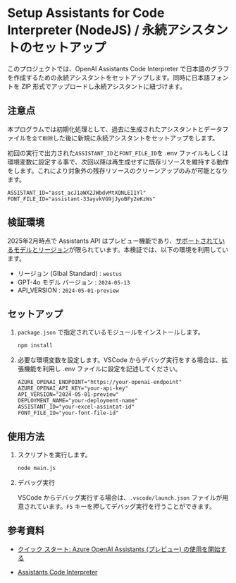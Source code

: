 # Setup Assistants for Code Interpreter (NodeJS) / 永続アシスタントのセットアップ

このプロジェクトでは、OpenAI Assistants Code Interpreter で日本語のグラフを作成するための永続アシスタントをセットアップします。同時に日本語フォントを ZIP 形式でアップロードし永続アシスタントに紐づけます。

## 注意点

本プログラムでは初期化処理として、過去に生成されたアシスタントとデータファイルを`全て削除`した後に新規に永続アシスタントをセットアップをします。

初回の実行で出力された`ASSISTANT_ID`と`FONT_FILE_ID`を .env ファイルもしくは環境変数に設定する事で、次回以降は再生成せずに既存リソースを維持する動作をします。これにより対象外の残存リソースのクリーンアップのみが可能となります。

```plaintext
ASSISTANT_ID="asst_acJ1aWX2JWbdvMtXQNLEI1Yl"
FONT_FILE_ID="assistant-33ayvkVG9jJyoBFy2eKzWs"
```

## 検証環境

2025年2月時点で Assistants API はプレビュー機能であり、[サポートされているモデルとリージョン](https://learn.microsoft.com/ja-jp/azure/ai-services/openai/concepts/models?tabs=global-standard%2Cstandard-chat-completions#assistants-preview)が限られています。本検証では、以下の環境を利用しています。

- リージョン (Glbal Standard) : `westus`
- GPT-4o モデル バージョン : `2024-05-13`
- API_VERSION : `2024-05-01-preview`

## セットアップ

1. `package.json` で指定されているモジュールをインストールします。

    ```sh
    npm install
    ```

2. 必要な環境変数を設定します。VSCode からデバッグ実行をする場合は、拡張機能を利用し .env ファイルに設定を記述してください。

    ```plaintext
    AZURE_OPENAI_ENDPOINT="https://your-openai-endpoint"
    AZURE_OPENAI_API_KEY="your-api-key"
    API_VERSION="2024-05-01-preview"
    DEPLOYMENT_NAME="your-deployment-name"
    ASSISTANT_ID="your-excel-assintat-id"
    FONT_FILE_ID="your-font-file-id"
    ```

## 使用方法

1. スクリプトを実行します。

    ```sh
    node main.js
    ```

2. デバッグ実行

    VSCode からデバッグ実行する場合は、`.vscode/launch.json` ファイルが用意されています。`F5` キーを押してデバッグ実行を行うことができます。

## 参考資料

- [クイック スタート: Azure OpenAI Assistants (プレビュー) の使用を開始する](https://learn.microsoft.com/ja-jp/azure/ai-services/openai/assistants-quickstart?pivots=programming-language-javascript)

- [Assistants Code Interpreter](https://platform.openai.com/docs/assistants/tools/code-interpreter?lang=node.js)